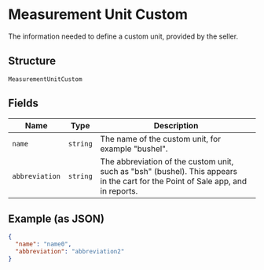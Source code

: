 
# Measurement Unit Custom

The information needed to define a custom unit, provided by the seller.

## Structure

`MeasurementUnitCustom`

## Fields

| Name | Type | Description |
|  --- | --- | --- |
| `name` | `string` | The name of the custom unit, for example "bushel". |
| `abbreviation` | `string` | The abbreviation of the custom unit, such as "bsh" (bushel). This appears<br>in the cart for the Point of Sale app, and in reports. |

## Example (as JSON)

```json
{
  "name": "name0",
  "abbreviation": "abbreviation2"
}
```

